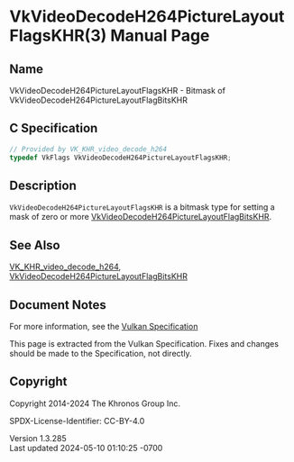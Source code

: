 # VkVideoDecodeH264PictureLayoutFlagsKHR(3) Manual Page

## Name

VkVideoDecodeH264PictureLayoutFlagsKHR - Bitmask of
VkVideoDecodeH264PictureLayoutFlagBitsKHR



## <a href="#_c_specification" class="anchor"></a>C Specification

``` c
// Provided by VK_KHR_video_decode_h264
typedef VkFlags VkVideoDecodeH264PictureLayoutFlagsKHR;
```

## <a href="#_description" class="anchor"></a>Description

`VkVideoDecodeH264PictureLayoutFlagsKHR` is a bitmask type for setting a
mask of zero or more
[VkVideoDecodeH264PictureLayoutFlagBitsKHR](https://registry.khronos.org/vulkan/specs/1.3-extensions/man/html/VkVideoDecodeH264PictureLayoutFlagBitsKHR.html).

## <a href="#_see_also" class="anchor"></a>See Also

[VK_KHR_video_decode_h264](https://registry.khronos.org/vulkan/specs/1.3-extensions/man/html/VK_KHR_video_decode_h264.html),
[VkVideoDecodeH264PictureLayoutFlagBitsKHR](https://registry.khronos.org/vulkan/specs/1.3-extensions/man/html/VkVideoDecodeH264PictureLayoutFlagBitsKHR.html)

## <a href="#_document_notes" class="anchor"></a>Document Notes

For more information, see the <a
href="https://registry.khronos.org/vulkan/specs/1.3-extensions/html/vkspec.html#VkVideoDecodeH264PictureLayoutFlagsKHR"
target="_blank" rel="noopener">Vulkan Specification</a>

This page is extracted from the Vulkan Specification. Fixes and changes
should be made to the Specification, not directly.

## <a href="#_copyright" class="anchor"></a>Copyright

Copyright 2014-2024 The Khronos Group Inc.

SPDX-License-Identifier: CC-BY-4.0

Version 1.3.285  
Last updated 2024-05-10 01:10:25 -0700
